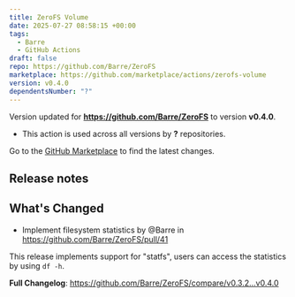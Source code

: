```yaml
---
title: ZeroFS Volume
date: 2025-07-27 08:58:15 +00:00
tags:
  - Barre
  - GitHub Actions
draft: false
repo: https://github.com/Barre/ZeroFS
marketplace: https://github.com/marketplace/actions/zerofs-volume
version: v0.4.0
dependentsNumber: "?"
---
```



Version updated for **https://github.com/Barre/ZeroFS** to version **v0.4.0**.
- This action is used across all versions by **?** repositories.

Go to the [GitHub Marketplace](https://github.com/marketplace/actions/zerofs-volume) to find the latest changes.

## Release notes

## What's Changed
* Implement filesystem statistics by @Barre in https://github.com/Barre/ZeroFS/pull/41

This release implements support for "statfs", users can access the statistics by using `df -h`.

**Full Changelog**: https://github.com/Barre/ZeroFS/compare/v0.3.2...v0.4.0
